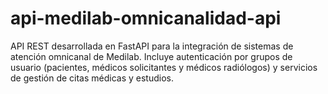 # api-medilab-omnicanalidad-api
API REST desarrollada en FastAPI para la integración de sistemas de atención omnicanal de Medilab. Incluye autenticación por grupos de usuario (pacientes, médicos solicitantes y médicos radiólogos) y servicios de gestión de citas médicas y estudios.
